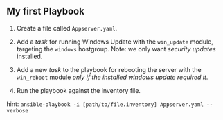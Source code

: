 ## My first Playbook

1) Create a file called `Appserver.yaml`.

2) Add a *task* for running Windows Update with the `win_update` module, targeting the `windows` hostgroup. Note: we only want _security updates_ installed.

3) Add a new *task* to the playbook for rebooting the server with the `win_reboot` module _only if the installed windows update required it_.

4) Run the playbook against the inventory file.

hint: `ansible-playbook -i [path/to/file.inventory] Appserver.yaml --verbose`